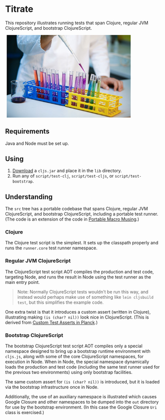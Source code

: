 # Titrate

This repository illustrates running tests that span Clojure, regular JVM ClojureScript, and bootstrap ClojureScript.

<img src="test-tubes.jpg" width="400px" hspace="5px"/>

## Requirements

Java and Node must be set up.

## Using

1. [Download](https://github.com/clojure/clojurescript/releases) a `cljs.jar` and place it in the `lib` directory.
2. Run any of `script/test-clj`, `script/test-cljs`, or `script/test-bootstrap`.


## Understanding

The `src` tree has a portable codebase that spans Clojure, regular JVM ClojureScript, and bootstrap ClojureScript, including a portable test runner. (The code is an extension of the code in [Portable Macro Musing](http://blog.fikesfarm.com/posts/2015-06-19-portable-macro-musing.html).)

### Clojure

The Clojure test script is the simplest. It sets up the classpath properly and runs the `runner.core` test runner namespace.

### Regular JVM ClojureScript

The ClojureScript test script AOT compiles the production and test code, targeting Node, and runs the result in Node using the test runner as the main entry point.

> Note: Normally ClojureScript tests wouldn't be run this way, and instead would perhaps make use of something like `lein cljsbuild test`, but this simplifies the example code.

One extra twist is that it introduces a custom assert (written in Clojure), illustrating making `(is (char? nil))` look nice in ClojureScript. (This is derived from [Custom Test Asserts in Planck](http://blog.fikesfarm.com/posts/2016-02-25-custom-test-asserts-in-planck.html).)

### Bootstrap ClojureScript

The bootstrap ClojureScript test script AOT compiles only a special namespace designed to bring up a bootstrap runtime environment with `cljs.js`, along with some of the core ClojureScript namespaces, for execution in Node. When in Node,  the special namespace dynamically loads the production and test code (including the same test runner used for the previous two environments) using only bootstrap facilities.

The same custom assert for `(is (char? nil))` is introduced, but it is loaded via the bootstrap infrastructure once in Node.

Additionally, the use of an auxiliary namespace is illustrated which causes Google Closure and other namespaces to be dumped into the `out` directory for use by the bootstrap environment. (In this case the Google Closure `Uri` class is exercised.)



